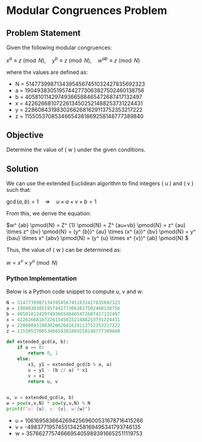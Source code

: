 # Modular Congruences Problem

## Problem Statement

Given the following modular congruences:

$x^ {a} \equiv z \pmod{N}, \quad y^ {b} \equiv z \pmod{N}, \quad w^ {ab} \equiv z \pmod{N}$

where the values are defined as:

- N = 51477399871343954567451032427835692323
- a = 19049383051957442773063827502460138756
- b = 40581011429749366588465472687417132497
- x = 42262668107226134502521488253731224431
- y = 22860843198302662681629113752353217222
- z = 11550537085346654381869258148777389840

## Objective

Determine the value of \( w \) under the given conditions.

## Solution

We can use the extended Euclidean algorithm to find integers \( u \) and \( v \) such that:

$\gcd(a, b)=1 \quad \Rightarrow \quad u \times a+v \times b=1$

From this, we derive the equation:

$w^ {ab} \pmod{N} = Z^ {1} \pmod{N} = Z^ {au+vb} \pmod{N} = z^ {au} \times z^ {bv} \pmod{N} = (y^ {b})^ {au} \times (x^ {a})^ {bv} \pmod{N} = y^ {bau} \times x^ {abv} \pmod{N} =  (y^ {u} \times x^ {v})^ {ab} \pmod{N} $ 

Thus, the value of \( w \) can be determined as:

$w= x^v \times y^u \pmod{N}$


### Python Implementation

Below is a Python code snippet to compute u, v and w:

```python
N = 51477399871343954567451032427835692323
a = 19049383051957442773063827502460138756
b = 40581011429749366588465472687417132497
x = 42262668107226134502521488253731224431
y = 22860843198302662681629113752353217222
z = 11550537085346654381869258148777389840

def extended_gcd(a, b):
    if a == 0:
        return 0, 1
    else:
        x1, y1 = extended_gcd(b % a, a)
        u = y1 - (b // a) * x1
        v = x1
        return u, v


u, v = extended_gcd(a, b)
w = pow(x,v,N) * pow(y,u,N) % N
print(f"u: {u}, v: {v}, w:{w}")
```
- u = 10616958366426942569600531678716415266
- v = -4983771957455134258169495341793746135
- w = 35766277574666954059893916652511119753
